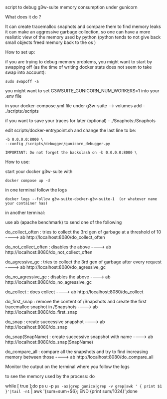 script to debug g3w-suite memory consumption under gunicorn


What does it do ?

It can create tracemalloc snaphots and compare them to find memory leaks
it can make an aggressive garbage collection, so one can have a more realistic view of the memory used by python
(python tends to not give back small objects freed memory back to the os )


How to set up:

  if you are trying to debug memory problems, you might want to start by swapping off (as the time of writing docker stats does not seem to take swap into account):

    sudo swapoff -a


  you might want to set G3WSUITE_GUNICORN_NUM_WORKERS=1 into your .env file




 in your docker-compose.yml file under g3w-suite --> volumes  add
   \- ./scripts:/scripts

  if you want to save your traces for later (optional)
   \- ./Snaphots:/Snaphots



edit scripts/docker-entrypoint.sh and change the last line to be:

    -b 0.0.0.0:8000 \
    --config /scripts/debugger/gunicorn_debugger.py

    IMPORTANT: Do not forget the backslash on -b 0.0.0.0:8000 \


How to use:


start your docker g3w-suite with

    docker compose up -d

in one terminal follow the logs

    docker logs --follow g3w-suite-docker-g3w-suite-1  (or whatever name your container has)


in another terminal:

use ab (apache benchmark) to send one of the following


do_collect_often     : tries to collect the 3rd gen of garbage at a threshold of 10   ---->  ab   http\://localhost:8080/do_collect_often

do_not_collect_often : disables the above    ---->  ab   http\://localhost:8080/do_not_collect_often

do_agressive_gc      : tries to collect the 3rd gen of garbage after every request   ---->  ab   http\://localhost:8080/do_agressive_gc

do_no_agressive_gc   : disables the above   ---->  ab   http\://localhost:8080/do_no_agressive_gc

do_collect           : does collect      ---->  ab   http\://localhost:8080/do_collect

do_first_snap       : remove the content of /Snapshots and create the first tracemalloc snaphot in /Snapshots    ---->  ab   http\://localhost:8080/do_first_snap

do_snap             : create successive snapshot    ---->  ab   http\://localhost:8080/do_snap

do_snap(SnapName)   : create successive snapshot with name   ---->  ab   http\://localhost:8080/do_snap\(SnapName\)

do_compare_all      : compare all the snapshots and try to find increasing memory between those   ---->  ab   http\://localhost:8080/do_compare_all



Monitor the output on the terminal where you follow the logs


to see the memory used by the process: do

while [ true ];do ps u -p `ps -ax|grep gunico|grep -v grep|awk ' { print $1 }'|tail -n1` | awk '{sum=sum+$6}; END {print sum/1024}';done



